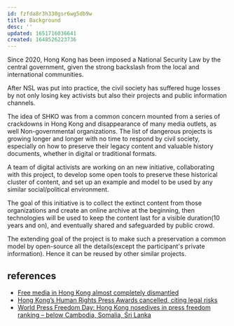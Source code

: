 ```yaml
---
id: fzfda8r3h330gsr6wg5db9w
title: Background
desc: ''
updated: 1651716036641
created: 1648526223736
---
```


Since 2020, Hong Kong has been imposed a National Security Law by the central government, given the strong backslash from the local and international communities. 

After NSL was put into practice, the civil society has suffered huge losses by not only losing key activists but also their projects and public information channels. 

The idea of SHKO was from a common concern mounted from a series of crackdowns in Hong Kong and disappearance of many media outlets, as well Non-governmental organizations. The list of dangerous projects is growing longer and longer with no time to respond by civil society, especially on how to preserve their legacy content and valuable history documents, whether in digital or traditional formats. 


A team of digital activists are working on an new initiative, collaborating with this project, to develop some open tools to preserve these historical cluster of content, and set up an example and model to be used by any similar social/political environment. 

The goal of this initiative is to collect the extinct content from those organizations and create an online archive at the beginning, then technologies will be used to keep the content last for a visible duration(10 years and on), and eventually shared and safeguarded by public crowd. 

The extending goal of the project is to make such a preservation a common model by open-source all the details(except the participant's private information). Hence it can be reused by other similar projects. 


## references

- [Free media in Hong Kong almost completely dismantled](https://www.theguardian.com/world/2022/apr/26/free-media-in-hong-kong-almost-completely-dismantled-report?CMP=twt_a-world_b-gdnworld)
- [Hong Kong’s Human Rights Press Awards cancelled, citing legal risks](https://hongkongfp.com/2022/04/25/breaking-hong-kongs-human-rights-press-awards-cancelled/) 
- [World Press Freedom Day: Hong Kong nosedives in press freedom ranking – below Cambodia, Somalia, Sri Lanka](https://web.archive.org/web/20220505015738/https://hongkongfp.com/2022/05/03/world-press-freedom-day-hong-kong-nosedives-in-press-freedom-ranking-below-cambodia-somalia-sri-lanka/)